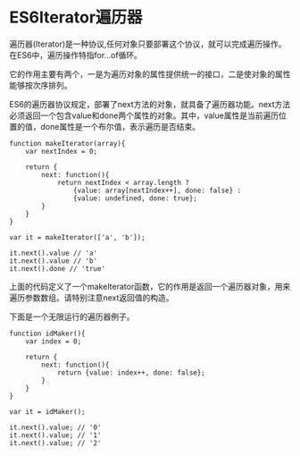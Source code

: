 # ES6Iterator遍历器 #

遍历器(Iterator)是一种协议,任何对象只要部署这个协议，就可以完成遍历操作。在ES6中，遍历操作特指for...of循环。

它的作用主要有两个，一是为遍历对象的属性提供统一的接口，二是使对象的属性能够按次序排列。

ES6的遍历器协议规定，部署了next方法的对象，就具备了遍历器功能。next方法必须返回一个包含value和done两个属性的对象。其中，value属性是当前遍历位置的值，done属性是一个布尔值，表示遍历是否结束。

	function makeIterator(array){
		var nextIndex = 0;
	
		return {
			next: function(){
				return nextIndex < array.length ? 
					{value: array[nextIndex++], done: false} :
					{value: undefined, done: true};
			}
		}
	}
	
	var it = makeIterator(['a', 'b']);
	
	it.next().value // 'a'
	it.next().value // 'b'
	it.next().done // 'true'

上面的代码定义了一个makeIterator函数，它的作用是返回一个遍历器对象，用来遍历参数数组。请特别注意next返回值的构造。

下面是一个无限运行的遍历器例子。

	function idMaker(){
		var index = 0;
	
		return {
			next: function(){
				return {value: index++, done: false};
			}
		}
	}
	
	var it = idMaker();
	
	it.next().value; // '0'
	it.next().value; // '1'
	it.next().value; // '2'